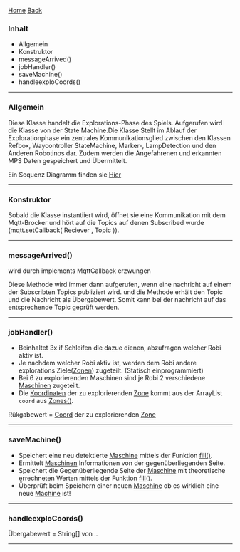 [Home](home) [Back](WikiSolidus)

### Inhalt ###
- Allgemein
- Konstruktor
- messageArrived()
- jobHandler()
- saveMachine()
- handleexploCoords()


----------
### Allgemein ###

Diese Klasse handelt die Explorations-Phase des Spiels. Aufgerufen wird die Klasse von der State Machine.Die Klasse Stellt im Ablauf der Explorationphase ein zentrales Kommunikationsglied zwischen den Klassen Refbox, Waycontroller StateMachine, Marker-, LampDetection und den Anderen Robotinos dar. Zudem werden die Angefahrenen und erkannten MPS Daten gespeichert und Übermittelt. 

Ein Sequenz Diagramm finden sie  [Hier](ExploCommunication)
 
----------


### Konstruktor ###
Sobald die Klasse instantiiert wird, öffnet sie eine Kommunikation mit dem Mqtt-Brocker und hört auf die Topics auf denen Subscribed wurde (mqtt.setCallback( Reciever , Topic )).


----------


### messageArrived() ###
wird durch implements MqttCallback erzwungen

Diese Methode wird immer dann aufgerufen, wenn eine nachricht auf einem der Subscribten Topics publiziert wird. und die Methode erhält den Topic und die Nachricht als Übergabewert. Somit kann bei der nachricht auf das entsprechende Topic geprüft werden.  



----------

### jobHandler() ###

- Beinhaltet 3x if Schleifen die dazue dienen, abzufragen welcher Robi aktiv ist.   
- Je nachdem welcher Robi aktiv ist, werden dem Robi andere explorations Ziele([Zonen](Zones)) zugeteilt. (Statisch einprogrammiert)    
- Bei 6 zu explorierenden Maschinen sind je Robi 2 verschiedene [Maschinen](Machine) zugeteilt.  
- Die [Koordinaten](Coord) der zu explorierenden [Zone](Zones) kommt aus der ArrayList `coord` aus [Zones()](Zones).  

Rükgabewert = [Coord](Coord) der zu explorierenden [Zone](Zones)   

----------

### saveMachine() ###

- Speichert eine neu detektierte [Maschine](Machine) mittels der Funktion [fill()](Machine).     
- Ermittelt [Maschinen](Machine) Informationen von der gegenüberliegenden Seite.   
- Speichert die Gegenüberliegende Seite der [Maschine](Machine) mit theoretische errechneten Werten mittels der Funktion [fill()](Machine).   
- Überprüft beim Speichern einer neuen [Maschine](Machine) ob es wirklich eine neue [Machine](Machine) ist!

----------
### handleexploCoords() ###


Übergabewert = String[] von ..


----------